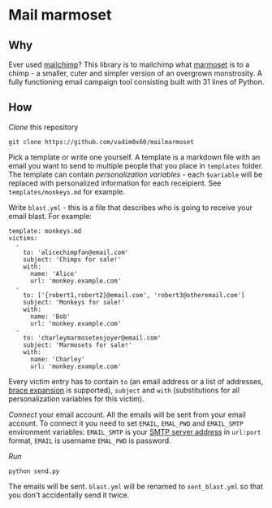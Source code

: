# Mail marmoset

## Why

Ever used [mailchimp](https://mailchimp.com/)? 
This library is to mailchimp what [marmoset](https://en.wikipedia.org/wiki/Marmoset) is to a chimp - a smaller, cuter and simpler version of an overgrown monstrosity.
A fully functioning email campaign tool consisting built with 31 lines of Python.

## How

*Clone* this repository

```
git clone https://github.com/vadim0x60/mailmarmoset
```

Pick a template or write one yourself.
A template is a markdown file with an email you want to send to multiple people that you place in `templates` folder.
The template can contain _personalization variables_ - each `$variable` will be replaced with personalized information for each receipient.
See `templates/monkeys.md` for example.

Write `blast.yml` - this is a file that describes who is going to receive your email blast. For example:

```
template: monkeys.md
victims:
  -
    to: 'alicechimpfan@email.com'
    subject: 'Chimps for sale!'
    with:
      name: 'Alice'
      url: 'monkey.example.com'
  -
    to: ['{robert1,robert2}@email.com', 'robert3@otheremail.com']
    subject: 'Monkeys for sale!'
    with:
      name: 'Bob'
      url: 'monkey.example.com'
  -
    to: 'charleymarmosetenjoyer@email.com'
    subject: 'Marmosets for sale!'
    with:
      name: 'Charley'
      url: 'monkey.example.com'
```

Every victim entry has to contain `to` (an email address or a list of addresses, [brace expansion](https://www.gnu.org/software/bash/manual/html_node/Brace-Expansion.html) is supported), `subject` and `with` (substitutions for all personalization variables for this victim).

*Connect* your email account. All the emails will be sent from your email account. To connect it you need to set `EMAIL`, `EMAL_PWD` and `EMAIL_SMTP` environment variables: `EMAIL_SMTP` is your [SMTP server address](https://knowledge.hubspot.com/email-notifications/how-can-i-find-my-email-servers-imap-and-smtp-information) in `url:port` format, `EMAIL` is username `EMAL_PWD` is password.

*Run* 

```
python send.py
```

The emails will be sent. `blast.yml` will be renamed to `sent_blast.yml` so that you don't accidentally send it twice.